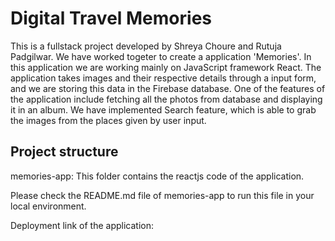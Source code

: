 # Digital Travel Memories

This is a fullstack project developed by Shreya Choure and Rutuja Padgilwar. We have worked togeter to create a application 'Memories'. In this application we are working mainly on JavaScript framework React. The application takes images and their respective details through a input form, and we are storing this data in the Firebase database. One of the features of the application include fetching all the photos from database and displaying it in an album. We have implemented Search feature, which is able to grab the images from the places given by user input. 

## Project structure
memories-app: This folder contains the reactjs code of the application. 

Please check the README.md file of memories-app to run this file in your local environment. 

Deployment link of the application: 








